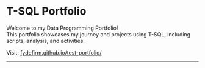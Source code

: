 # T-SQL Portfolio

Welcome to my Data Programming Portfolio!  
This portfolio showcases my journey and projects using T-SQL, including scripts, analysis, and activities.

Visit: [fydefirm.github.io/test-portfolio/](./index.md)

---
